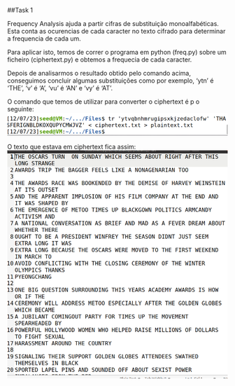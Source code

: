 
##Task 1

Frequency Analysis ajuda a partir cifras de substituição monoalfabéticas. Esta conta as ocurencias de cada caracter no texto cifrado para determinar a frequencia de cada um.

Para aplicar isto, temos de correr o programa em python (freq.py) sobre um ficheiro (ciphertext.py) e obtemos a frequecia de cada caracter.

Depois de analisarmos o resultado obtido pelo comando acima, conseguimos concluir algumas substituições como por exemplo, ‘ytn’ é ‘THE’, ‘v’ é ‘A’, ‘vu’ é ‘AN’ e ‘vy’ é ‘AT’.

O comando que temos de utilizar para converter o ciphertext é p o seguinte:
![Alt text](task1_10.png) 

O texto que estava em ciphertext fica assim:
![Alt text](img16.png)
